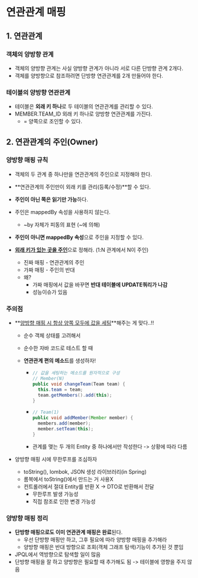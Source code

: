 # 연관관계 매핑



## 1. 연관관계

### 객체의 양방향 관계

- 객체의 양방향 관계는 사실 양방향 관계가 아니라 서로 다른 단방향 관계 2개다.
- 객체를 양방향으로 참조하려면 단방향 연관관계를 2개 만들어야 한다.

### 테이블의 양방향 연관관계

- 테이블은 **외래 키 하나**로 두 테이블의 연관관계를 관리할 수 있다.
- MEMBER.TEAM_ID 외래 키 하나로 양방향 연관관계를 가진다.
  - = 양쪽으로 조인할 수 있다.



## 2. 연관관계의 주인(Owner)

### 양방향 매핑 규칙

- 객체의 두 관계 중 하나만을 연관관계의 주인으로 지정해야 한다.

- **연관관계의 주인만이 외래 키를 관리(등록/수정)**할 수 있다.

- **주인이 아닌 쪽은 읽기만 가능**하다.

- 주인은 mappedBy 속성을 사용하지 않는다.

  - ~by 자체가 피동의 표현 (~에 의해)

- **주인이 아니면 mappedBy 속성**으로 주인을 지정할 수 있다.

- <u>**외래 키가 있는 곳을 주인**</u>으로 정해라. (1:N 관계에서 N이 주인)

  - 진짜 매핑 - 연관관계의 주인
  - 가짜 매핑 - 주인의 반대
  - 왜? 
    - 가짜 매핑에서 값을 바꾸면 **반대 테이블에 UPDATE쿼리가 나감**
    -  성능이슈가 있음

  

### 주의점

- **<u>양방향 매핑 시 항상 양쪽 모두에 값을 세팅</u>**해주는 게 맞다..!!

  - 순수 객체 상태를 고려해서

  - 순수한 자바 코드로 테스트 할 때

  - **연관관계 편의 메소드**를 생성하자!

    - ```java
      // 값을 세팅하는 메소드를 원자적으로 구성
      // Member(N)
      public void changeTeam(Team team) {
        this.team = team;
        team.getMembers().add(this);
      }
      ```

    - ```java
      // Team(1)
      public void addMember(Member member) {
        members.add(member);
        member.setTeam(this);
      }
      ```

    - 관계를 맺는 두 개의 Entity 중 하나에서만 작성한다 -> 상황에 따라 다름

- 양방향 매핑 시에 무한루프를 조심하자

  - toString(), lombok, JSON 생성 라이브러리(in Spring)
  - 롬복에서 toString()에서 만드는 거 사용X
  - 컨트롤러에서 절대 Entity를 반환 X -> DTO로 반환해서 전달
    - 무한루프 발생 가능성
    - 직접 참조로 인한 변경 가능성



### 양방향 매핑 정리

- **단방향 매핑으로도 이미 연관관계 매핑은 완료**된다.
  - 우선 단방향 매핑만 하고, 그후 필요에 따라 양방향 매핑을 추가해라
  - 양방향 매핑은 반대 방향으로 조회(객체 그래프 탐색)기능이 추가된 것 뿐임
- JPQL에서 역방향으로 탐색할 일이 많음
- 단방향 매핑을 잘 하고 양방향은 필요할 때 추가해도 됨 -> 테이블에 영향을 주지 않음

